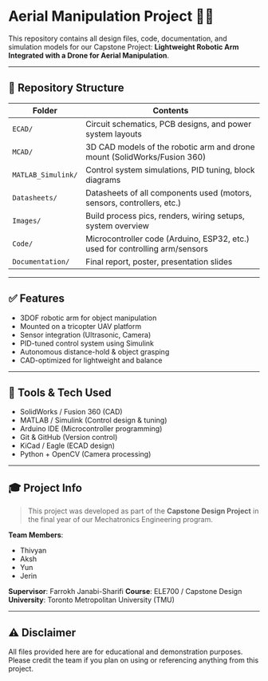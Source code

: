 # Aerial Manipulation Project 🚁🤖

This repository contains all design files, code, documentation, and simulation models for our Capstone Project: **Lightweight Robotic Arm Integrated with a Drone for Aerial Manipulation**.

---

## 📁 Repository Structure

| Folder | Contents |
|--------|----------|
| `ECAD/` | Circuit schematics, PCB designs, and power system layouts |
| `MCAD/` | 3D CAD models of the robotic arm and drone mount (SolidWorks/Fusion 360) |
| `MATLAB_Simulink/` | Control system simulations, PID tuning, block diagrams |
| `Datasheets/` | Datasheets of all components used (motors, sensors, controllers, etc.) |
| `Images/` | Build process pics, renders, wiring setups, system overview |
| `Code/` | Microcontroller code (Arduino, ESP32, etc.) used for controlling arm/sensors |
| `Documentation/` | Final report, poster, presentation slides |

---

## ✅ Features

- 3DOF robotic arm for object manipulation
- Mounted on a tricopter UAV platform
- Sensor integration (Ultrasonic, Camera)
- PID-tuned control system using Simulink
- Autonomous distance-hold & object grasping
- CAD-optimized for lightweight and balance

---

## 🧠 Tools & Tech Used

- SolidWorks / Fusion 360 (CAD)
- MATLAB / Simulink (Control design & tuning)
- Arduino IDE (Microcontroller programming)
- Git & GitHub (Version control)
- KiCad / Eagle (ECAD design)
- Python + OpenCV (Camera processing)

---

## 🎓 Project Info

> This project was developed as part of the **Capstone Design Project** in the final year of our Mechatronics Engineering program.

**Team Members**:
- Thivyan
- Aksh
- Yun
- Jerin

**Supervisor**: Farrokh Janabi-Sharifi 
**Course**: ELE700 / Capstone Design  
**University**: Toronto Metropolitan University (TMU)

---

## ⚠️ Disclaimer

All files provided here are for educational and demonstration purposes. Please credit the team if you plan on using or referencing anything from this project.
